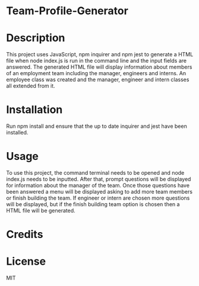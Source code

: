# Team-Profile-Generator

# Description
This project uses JavaScript, npm inquirer and npm jest to generate a HTML file when node index.js is run in the command line and the input fields are answered. The generated HTML file will display information about members of an employment team including the manager, engineers and interns. An employee class was created and the manager, engineer and intern classes all extended from it.

# Installation
Run npm install and ensure that the up to date inquirer and jest have been installed. 

# Usage
To use this project, the command terminal needs to be opened and node index.js needs to be inputted. After that, prompt questions will be displayed for information about the manager of the team. Once those questions have been answered a menu will be displayed asking to add more team members or finish building the team. If engineer or intern are chosen more questions will be displayed, but if the finish building team option is chosen then a HTML file will be generated. 

# Credits

# License
MIT